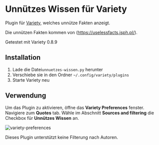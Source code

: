 # Unnützes Wissen für Variety

Plugin für [Variety](https://github.com/varietywalls/variety), welches unnütze Fakten anzeigt.

Die unnützen Fakten kommen von (https://uselessfacts.jsph.pl/).

Getestet mit Variety 0.8.9

## Installation

1. Lade die Datei`unnuetzes-wissen.py` herunter
2. Verschiebe sie in den Ordner `~/.config/variety/plugins`
3. Starte Variety neu

## Verwendung

Um das Plugin zu aktivieren, öffne das **Variety Preferences** fenster. Navigiere zum **Quotes** tab. Wähle im Abschnitt **Sources and filtering** die Checkbox für **Unnützes Wissen** an.

![variety-preferences](https://user-images.githubusercontent.com/15163932/185762956-f8c21065-9738-4dda-96ed-2236fb900160.png)

Dieses Plugin unterstützt keine Filterung nach Autoren.